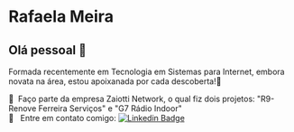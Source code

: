 # Rafaela Meira

## Olá pessoal 👋
Formada recentemente em Tecnologia em Sistemas para Internet, embora novata na área, estou apoixanada por cada descoberta!:blue_heart:

 :rocket:  &nbsp;Faço parte da empresa Zaiotti Network, o qual fiz dois projetos: "R9-Renove Ferreira Serviços" e "G7 Rádio Indoor"
 <br/> :email: &nbsp; Entre em contato comigo: [![Linkedin Badge](https://img.shields.io/badge/-RafaelaMeira-blue?style=flat-square&logo=Linkedin&logoColor=white&link=https://br.linkedin.com/in/rafaela-meira-331477115)](https://br.linkedin.com/in/rafaela-meira-331477115/)
